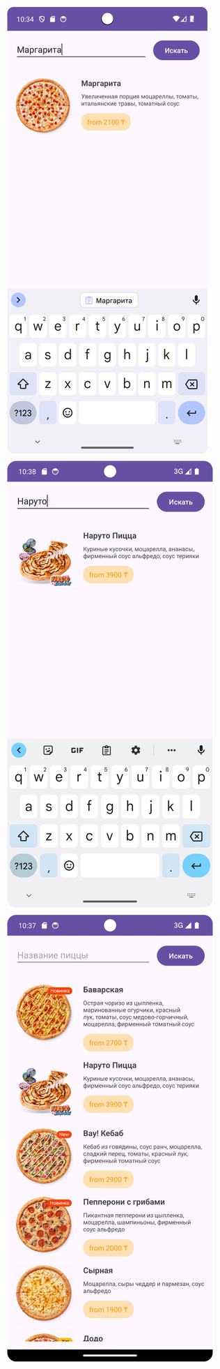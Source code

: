 ![Screnschot](https://github.com/zhanel01/Android-2024/blob/master/Screenshot_20240224_163427.png)


![Screnschot](https://github.com/zhanel01/Android-2024/blob/master/искать.png)


![Screnschot](https://github.com/zhanel01/Android-2024/blob/master/экран.png)
